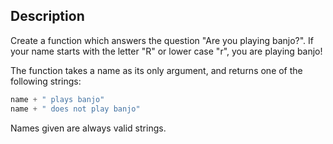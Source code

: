 ## Description

Create a function which answers the question "Are you playing banjo?".
If your name starts with the letter "R" or lower case "r", you are playing banjo!

The function takes a name as its only argument, and returns one of the following strings:

```js
name + " plays banjo" 
name + " does not play banjo"
```

Names given are always valid strings.